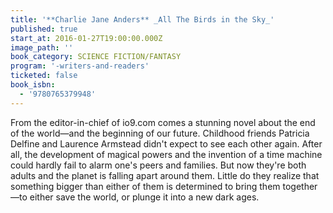 ```yaml
---
title: '**Charlie Jane Anders** _All The Birds in the Sky_'
published: true
start_at: 2016-01-27T19:00:00.000Z
image_path: ''
book_category: SCIENCE FICTION/FANTASY
program: '-writers-and-readers'
ticketed: false
book_isbn:
  - '9780765379948'
---
```


From the editor-in-chief of io9.com comes a stunning novel about the end of the world—and the beginning of our future. Childhood friends Patricia Delfine and Laurence Armstead didn't expect to see each other again. After all, the development of magical powers and the invention of a time machine could hardly fail to alarm one's peers and families. But now they're both adults and the planet is falling apart around them. Little do they realize that something bigger than either of them is determined to bring them together—to either save the world, or plunge it into a new dark ages.
